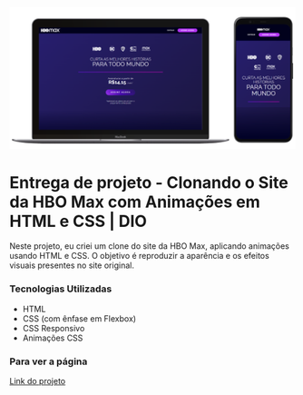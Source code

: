 ![Imagem do projeto](src/img/projeto.png)

# Entrega de projeto - Clonando o Site da HBO Max com Animações em HTML e CSS | DIO
Neste projeto, eu criei um clone do site da HBO Max, aplicando animações usando HTML e CSS. O objetivo é reproduzir a aparência e os efeitos visuais presentes no site original.

### Tecnologias Utilizadas
- HTML
- CSS (com ênfase em Flexbox)
- CSS Responsivo
- Animações CSS

### Para ver a página
[Link do projeto]()
